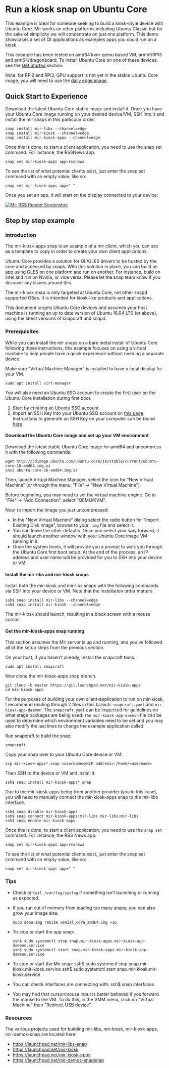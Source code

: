 # Run a kiosk snap on Ubuntu Core

This example is ideal for someone seeking to build a kiosk-style device with Ubuntu Core. Mir works on other platforms including Ubuntu Classic but for the sake of simplicity we will concentrate on just one platform. This demo showcases a set of Qt applications as examples apps you could run on a kiosk.

This example has been tested on amd64 kvm-qemu based VM, armhf/RPi3 and arm64/dragonboard. To install Ubuntu Core on one of these devices, see the [Get Started](https://developer.ubuntu.com/core/get-started) section.

Note: for RPi2 and RPi3, GPU support is not yet in the stable Ubuntu Core image, you will need to use the [daily edge image](http://cdimage.ubuntu.com/ubuntu-core/16/edge/current/).

## Quick Start to Experience

Download the latest Ubuntu Core stable image and install it. Once you have your Ubuntu Core image running on your desired device/VM, SSH into it and install the mir snaps in this particular order:

    snap install mir-libs --channel=edge
    snap install mir-kiosk --channel=edge
    snap install mir-kiosk-apps --channel=edge

Once this is done, to start a client application, you need to use the snap set command. For instance, the RSSNews app:

    snap set mir-kiosk-apps app=rssnews

To see the list of what potential clients exist, just enter the snap set command with an empty value, like so:

    snap set mir-kiosk-apps app=" "

Once you set an app, it will start on the display connected to your device:

<a href="./resources/rss-news-app.png" target="_blank"><img src="resources/webkit-openhab.png" alt="Mir RSS Reader Screenshot" ></a>

## Step by step example

### Introduction

The mir-kiosk-apps snap is an example of a mir client, which you can use as a template to copy in order to create your own client applications.

Ubuntu Core provides a solution for GL/GLES drivers to be hosted by the core and accessed by snaps. With this solution in place, you can build an app using GLES on one platform and run on another. For instance, build on Intel and run on Nvidia, or vice versa. Please let the snap team know if you discover any issues around this.

The mir-kiosk snap is only targeted at Ubuntu Core, not other snapd supported OSes. It is intended for kiosk-like products and applications.

This document targets Ubuntu Core devices and assumes your host machine is running an up to date version of Ubuntu 16.04 LTS (or above), using the latest versions of snapcraft and snapd.

### Prerequisites

While you can install the mir snaps on a bare metal install of Ubuntu Core following these instructions, this example focuses on using a virtual machine to help people have a quick experience without needing a separate device.

Make sure "Virtual Machine Manager" is installed to have a local display for your VM.

    sudo apt install virt-manager

You will also need an Ubuntu SSO account to create the first user on the Ubuntu Core installation during first boot.

1. Start by creating an [Ubuntu SSO account](https://login.ubuntu.com/)
1. Import an SSH Key into your Ubuntu SSO account on [this page](https://login.ubuntu.com/ssh-keys). Instructions to generate an SSH Key on your computer can be found [here](https://help.ubuntu.com/community/SSH/OpenSSH/Keys).

#### Download the Ubuntu Core image and set up your VM environment

Download the latest stable Ubuntu Core image for amd64 and uncompress it with the following commands:

    wget http://cdimage.ubuntu.com/ubuntu-core/16/stable/current/ubuntu-core-16-amd64.img.xz
    unxz ubuntu-core-16-amd64.img.xz

Then, launch Virtual Machine Manager, select the icon for “New Virtual Machine” (or through the menu: "File" -> "New Virtual Machine").

Before beginning, you may need to set the virtual machine engine. Go to "File" -> "Add Connection", select "QEMU/KVM".

Now, to import the image you just uncompressed:

* In the "New Virtual Machine" dialog select the radio button for “Import Existing Disk Image”, browse to your `.img` file and select it.
* You can leave the other defaults. Once you select your way forward, it should launch another window with your Ubuntu Core image VM running in it.
* Once the system boots, it will provide you a prompt to walk you through the Ubuntu Core first boot setup. At the end of the process, an IP address and user name will be provided for you to SSH into your device or VM.

#### Install the mir-libs and mir-kiosk snaps

Install both the mir-kiosk and mir-libs snaps with the following commands via SSH into your device or VM. Note that the installation order matters:

    ssh$ snap install mir-libs --channel=edge
    ssh$ snap install mir-kiosk --channel=edge

The mir-kiosk should launch, resulting in a black screen with a mouse cursor.

#### Get the mir-kiosk-apps snap running

This section assumes the Mir server is up and running, and you’ve followed all of the setup steps from the previous section.

On your host, if you haven’t already, install the snapcraft tools.

    sudo apt install snapcraft

Now clone the mir-kiosk-apps snap branch.

    git clone -b master https://git.launchpad.net/mir-kiosk-apps
    cd mir-kiosk-apps

For the purposes of building your own client-application to run on mir-kiosk, I recommend reading through 2 files in this branch: `snapcraft.yaml` and `mir-kiosk-app-daemon`. The `snapcraft.yaml` can be inspected for guidelines on what stage packages are being used. `The mir-kiosk-app-daemon` file can be used to determine which environment variables need to be set and you may also modify the last lines to change the example application called.

Run snapcraft to build the snap:

    snapcraft

Copy your snap over to your Ubuntu Core device or VM:

    scp mir-kiosk-apps*.snap <username>@<IP address>:/home/<username>

Then SSH to the device or VM and install it:

    ssh$ snap install mir-kiosk-apps*.snap

Due to the mir-kiosk-apps being from another provider (you in this case), you will need to manually connect the mir-kiosk-apps snap to the mir-libs interface.

    ssh$ snap disable mir-kiosk-apps
    ssh$ snap connect mir-kiosk-apps:mir-libs mir-libs:mir-libs
    ssh$ snap enable mir-kiosk-apps

Once this is done, to start a client application, you need to use the `snap set` command. For instance, the RSS News app:

    snap set mir-kiosk-apps app=rssnews

To see the list of what potential clients exist, just enter the snap set command with an empty value, like so:

    snap set mir-kiosk-apps app=" "

### Tips

* Check or `tail /var/log/syslog` if something isn’t launching or running as expected.

* If you run out of memory from loading too many snaps, you can also grow your image size.

      sudo qemu-img resize xenial_core_amd64.img +1G

* To stop or start the app snap:

      ssh$ sudo systemctl stop snap.mir-kiosk-apps.mir-kiosk-app-daemon.service
      ssh$ sudo systemctl start snap.mir-kiosk-apps.mir-kiosk-app-daemon.service

* To stop or start the Mir snap:
      ssh$ sudo systemctl stop snap.mir-kiosk.mir-kiosk.service
      ssh$ sudo systemctl start snap.mir-kiosk.mir-kiosk.service
* You can check interfaces are connecting with:
      ssh$ snap interfaces
* You may find that cursor/mouse input is better behaved if you forward the mouse to the VM. To do this, in the VMM menu, click on "Virtual Machine" then "Redirect USB device".

### Resources

The various projects used for building mir-libs, mir-kiosk, mir-kiosk-apps, mir-demos-snap are located here:

* https://launchpad.net/mir-libs-snap
* https://launchpad.net/mir-kiosk
* https://launchpad.net/mir-kiosk-apps
* https://launchpad.net/mir-demos-snapsnap
